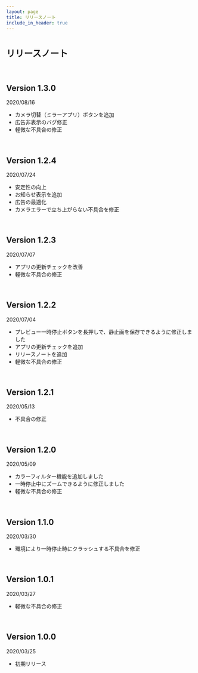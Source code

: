 ```yaml
---
layout: page
title: リリースノート
include_in_header: true
---
```


# `リリースノート`
<br>

## **Version 1.3.0**
2020/08/16
- カメラ切替（ミラーアプリ）ボタンを追加
- 広告非表示のバグ修正
- 軽微な不具合の修正

<br>

## **Version 1.2.4**
2020/07/24
- 安定性の向上
- お知らせ表示を追加
- 広告の最適化
- カメラエラーで立ち上がらない不具合を修正

<br>

## **Version 1.2.3**
2020/07/07
- アプリの更新チェックを改善
- 軽微な不具合の修正

<br>

## **Version 1.2.2**
2020/07/04
- プレビュー一時停止ボタンを長押しで、静止画を保存できるように修正しました
- アプリの更新チェックを追加
- リリースノートを追加
- 軽微な不具合の修正

<br>

## **Version 1.2.1**
2020/05/13
- 不具合の修正

<br>

## **Version 1.2.0**
2020/05/09
- カラーフィルター機能を追加しました
- 一時停止中にズームできるように修正しました
- 軽微な不具合の修正

<br>

## **Version 1.1.0**
2020/03/30
- 環境により一時停止時にクラッシュする不具合を修正

<br>

## **Version 1.0.1**
2020/03/27
- 軽微な不具合の修正

<br>

## **Version 1.0.0**
2020/03/25
- 初期リリース

<br>